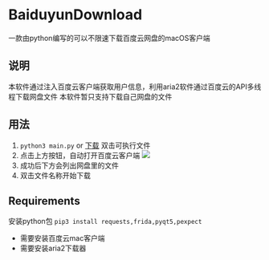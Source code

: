 # BaiduyunDownload
一款由python编写的可以不限速下载百度云网盘的macOS客户端

## 说明
本软件通过注入百度云客户端获取用户信息，利用aria2软件通过百度云的API多线程下载网盘文件
本软件暂只支持下载自己网盘的文件

## 用法
1. `python3 main.py` or [下载](https://github.com/lyp741/BaiduyunDownload/releases/download/1.0/BaiduDownload-v1.0.zip)
双击可执行文件
2. 点击上方按钮，自动打开百度云客户端
![](https://github.com/lyp741/BaiduyunDownload/raw/master/imgs/open.png)
3. 成功后下方会列出网盘里的文件
4. 双击文件名称开始下载

## Requirements
安装python包
`pip3 install requests,frida,pyqt5,pexpect`

- 需要安装百度云mac客户端
- 需要安装aria2下载器

